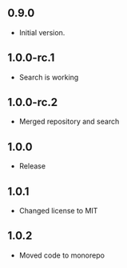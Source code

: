 ## 0.9.0

- Initial version.

## 1.0.0-rc.1

- Search is working

## 1.0.0-rc.2

- Merged repository and search

## 1.0.0

- Release

## 1.0.1

- Changed license to MIT

## 1.0.2

- Moved code to monorepo